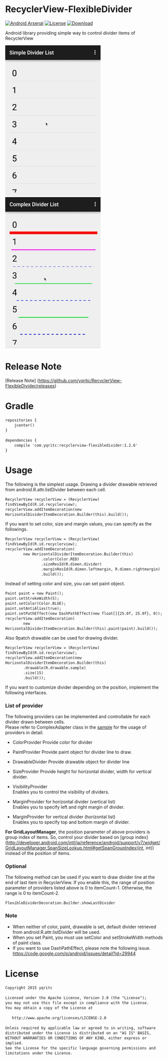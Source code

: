 # RecyclerView-FlexibleDivider
[![Android Arsenal](https://img.shields.io/badge/Android%20Arsenal-RecyclerView--FlexibleDivider-brightgreen.svg?style=flat)](https://android-arsenal.com/details/1/1418)
[![License](https://img.shields.io/badge/license-Apache%202-blue.svg)](https://www.apache.org/licenses/LICENSE-2.0)
[![Download](https://api.bintray.com/packages/yqritc/maven/recyclerview-flexibledivider/images/download.svg)](https://bintray.com/yqritc/maven/recyclerview-flexibledivider/_latestVersion)

Android library providing simple way to control divider items of RecyclerView

 ![Simple Divider](/sample/sample1.gif) ![Complex Divider](/sample/sample2.gif)

# Release Note

[Release Note] (https://github.com/yqritc/RecyclerView-FlexibleDivider/releases)

# Gradle
```
repositories {
    jcenter()
}

dependencies {
    compile 'com.yqritc:recyclerview-flexibledivider:1.2.6'
}
```

# Usage

The following is the simplest usage.
Drawing a divider drawable retrieved from android.R.attr.listDivider between each cell.
```
RecyclerView recyclerView = (RecyclerView) findViewById(R.id.recyclerview);
recyclerView.addItemDecoration(new HorizontalDividerItemDecoration.Builder(this).build());
```

If you want to set color, size and margin values, you can specify as the followings.
```
RecyclerView recyclerView = (RecyclerView) findViewById(R.id.recyclerview);
recyclerView.addItemDecoration(
        new HorizontalDividerItemDecoration.Builder(this)
                .color(Color.RED)
                .sizeResId(R.dimen.divider)
                .marginResId(R.dimen.leftmargin, R.dimen.rightmargin)
                .build());
```


Instead of setting color and size, you can set paint object.
```
Paint paint = new Paint();
paint.setStrokeWidth(5);
paint.setColor(Color.BLUE);
paint.setAntiAlias(true);
paint.setPathEffect(new DashPathEffect(new float[]{25.0f, 25.0f}, 0));
recyclerView.addItemDecoration(
        new HorizontalDividerItemDecoration.Builder(this).paint(paint).build());
```

Also 9patch drawable can be used for drawing divider.
```
RecyclerView recyclerView = (RecyclerView) findViewById(R.id.recyclerview);
recyclerView.addItemDecoration(new HorizontalDividerItemDecoration.Builder(this)
        .drawable(R.drawable.sample)
        .size(15)
        .build());
```

If you want to customize divider depending on the position, implement the following interfaces.

### List of provider
The following providers can be implemented and controllable for each divider drawn between cells.  
Please refer to ComplexAdapter class in the [sample](/sample/src/main/java/com/yqritc/recyclerviewflexibledivider/sample) for the usage of providers in detail.

- ColorProvider
Provide color for divider

- PaintProvider
Provide paint object for divider line to draw.

- DrawableDivider
Provide drawable object for divider line

- SizeProvider
Provide height for horizontal divider, width for vertical divider.

- VisibilityProvider  
Enables you to control the visibility of dividers.

- MarginProvider for horizontal divider (vertical list)  
Enables you to specify left and right margin of divider.

- MarginProvider for vertical divider (horizontal list)  
Enables you to specify top and bottom margin of divider.  

**For GridLayoutManager**, the position parameter of above providers is group index of items.
So, control your divider based on [group index](http://developer.android.com/intl/ja/reference/android/support/v7/widget/GridLayoutManager.SpanSizeLookup.html#getSpanGroupIndex(int, int)) instead of the position of items.

### Optional

The following method can be used if you want to draw divider line at the end of last item in RecyclerView.
If you enable this, the range of position parameter of providers listed above is 0 to itemCount-1.
Otherwise, the range is 0 to itemCount-2.
```
FlexibleDividerDecoration.Builder.showLastDivider
```

### Note
- When neither of color, paint, drawable is set, default divider retrieved from android.R.attr.listDivider will be used.
- When you set Paint, you must use setColor and setStrokeWidth methods of paint class.
- If you want to use DashPathEffect, please note the following issue.
https://code.google.com/p/android/issues/detail?id=29944


# License
```
Copyright 2015 yqritc

Licensed under the Apache License, Version 2.0 (the "License");
you may not use this file except in compliance with the License.
You may obtain a copy of the License at

   http://www.apache.org/licenses/LICENSE-2.0

Unless required by applicable law or agreed to in writing, software
distributed under the License is distributed on an "AS IS" BASIS,
WITHOUT WARRANTIES OR CONDITIONS OF ANY KIND, either express or implied.
See the License for the specific language governing permissions and
limitations under the License.
```

